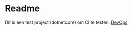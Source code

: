 # Readme

Dit is een test project (dotnetcore) om CI te testen.
[DevOps](https://docs.microsoft.com/en-us/learn/paths/build-applications-with-azure-devops/)
